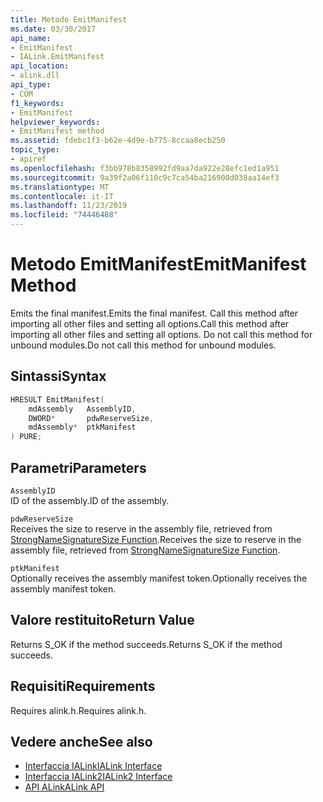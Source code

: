 ```yaml
---
title: Metodo EmitManifest
ms.date: 03/30/2017
api_name:
- EmitManifest
- IALink.EmitManifest
api_location:
- alink.dll
api_type:
- COM
f1_keywords:
- EmitManifest
helpviewer_keywords:
- EmitManifest method
ms.assetid: fdebc1f3-b62e-4d9e-b775-8ccaa8ecb250
topic_type:
- apiref
ms.openlocfilehash: f3bb978b8358992fd9aa7da922e28efc1ed1a951
ms.sourcegitcommit: 9a39f2a06f110c9c7ca54ba216900d038aa14ef3
ms.translationtype: MT
ms.contentlocale: it-IT
ms.lasthandoff: 11/23/2019
ms.locfileid: "74446488"
---
```

# <a name="emitmanifest-method"></a><span data-ttu-id="cd724-102">Metodo EmitManifest</span><span class="sxs-lookup"><span data-stu-id="cd724-102">EmitManifest Method</span></span>
<span data-ttu-id="cd724-103">Emits the final manifest.</span><span class="sxs-lookup"><span data-stu-id="cd724-103">Emits the final manifest.</span></span> <span data-ttu-id="cd724-104">Call this method after importing all other files and setting all options.</span><span class="sxs-lookup"><span data-stu-id="cd724-104">Call this method after importing all other files and setting all options.</span></span> <span data-ttu-id="cd724-105">Do not call this method for unbound modules.</span><span class="sxs-lookup"><span data-stu-id="cd724-105">Do not call this method for unbound modules.</span></span>  
  
## <a name="syntax"></a><span data-ttu-id="cd724-106">Sintassi</span><span class="sxs-lookup"><span data-stu-id="cd724-106">Syntax</span></span>  
  
```cpp  
HRESULT EmitManifest(  
    mdAssembly   AssemblyID,  
    DWORD*       pdwReserveSize,  
    mdAssembly*  ptkManifest  
) PURE;  
```  
  
## <a name="parameters"></a><span data-ttu-id="cd724-107">Parametri</span><span class="sxs-lookup"><span data-stu-id="cd724-107">Parameters</span></span>  
 `AssemblyID`  
 <span data-ttu-id="cd724-108">ID of the assembly.</span><span class="sxs-lookup"><span data-stu-id="cd724-108">ID of the assembly.</span></span>  
  
 `pdwReserveSize`  
 <span data-ttu-id="cd724-109">Receives the size to reserve in the assembly file, retrieved from [StrongNameSignatureSize Function](../strong-naming/strongnamesignaturesize-function.md).</span><span class="sxs-lookup"><span data-stu-id="cd724-109">Receives the size to reserve in the assembly file, retrieved from [StrongNameSignatureSize Function](../strong-naming/strongnamesignaturesize-function.md).</span></span>  
  
 `ptkManifest`  
 <span data-ttu-id="cd724-110">Optionally receives the assembly manifest token.</span><span class="sxs-lookup"><span data-stu-id="cd724-110">Optionally receives the assembly manifest token.</span></span>  
  
## <a name="return-value"></a><span data-ttu-id="cd724-111">Valore restituito</span><span class="sxs-lookup"><span data-stu-id="cd724-111">Return Value</span></span>  
 <span data-ttu-id="cd724-112">Returns S_OK if the method succeeds.</span><span class="sxs-lookup"><span data-stu-id="cd724-112">Returns S_OK if the method succeeds.</span></span>  
  
## <a name="requirements"></a><span data-ttu-id="cd724-113">Requisiti</span><span class="sxs-lookup"><span data-stu-id="cd724-113">Requirements</span></span>  
 <span data-ttu-id="cd724-114">Requires alink.h.</span><span class="sxs-lookup"><span data-stu-id="cd724-114">Requires alink.h.</span></span>  
  
## <a name="see-also"></a><span data-ttu-id="cd724-115">Vedere anche</span><span class="sxs-lookup"><span data-stu-id="cd724-115">See also</span></span>

- [<span data-ttu-id="cd724-116">Interfaccia IALink</span><span class="sxs-lookup"><span data-stu-id="cd724-116">IALink Interface</span></span>](ialink-interface.md)
- [<span data-ttu-id="cd724-117">Interfaccia IALink2</span><span class="sxs-lookup"><span data-stu-id="cd724-117">IALink2 Interface</span></span>](ialink2-interface.md)
- [<span data-ttu-id="cd724-118">API ALink</span><span class="sxs-lookup"><span data-stu-id="cd724-118">ALink API</span></span>](index.md)
